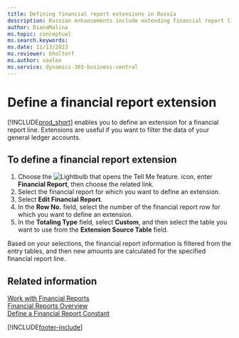 ```yaml
---
title: Defining financial report extensions in Russia
description: Russian enhancements include extending financial report lines.
author: DianaMalina
ms.topic: conceptual
ms.search.keywords:
ms.date: 11/13/2023
ms.reviewer: bholtorf
ms.author: soalex
ms.service: dynamics-365-business-central
---
```


# Define a financial report extension

[!INCLUDE[prod_short](../../includes/prod_short.md)] enables you to define an extension for a financial report line. Extensions are useful if you want to filter the data of your general ledger accounts.

## To define a financial report extension

1. Choose the ![Lightbulb that opens the Tell Me feature.](../../media/ui-search/search_small.png "Tell me what you want to do") icon, enter **Financial Report**, then choose the related link.
2. Select the financial report for which you want to define an extension.
3. Select **Edit Financial Report**.
4. In the **Row No.** field, select the number of the financial report row for which you want to define an extension.
5. In the **Totaling Type** field, select **Custom**, and then select the table you want to use from the **Extension Source Table** field.

Based on your selections, the financial report information is filtered from the entry tables, and then new amounts are calculated for the specified financial report line.

## Related information

[Work with Financial Reports](How-to-Work-with-Account-Schedules.md)  
[Financial Reports Overview](account-schedules-overview.md)  
[Define a Financial Report Constant](How-to-Define-an-Account-Schedule-Constant.md)  

[!INCLUDE[footer-include](../../includes/footer-banner.md)]
